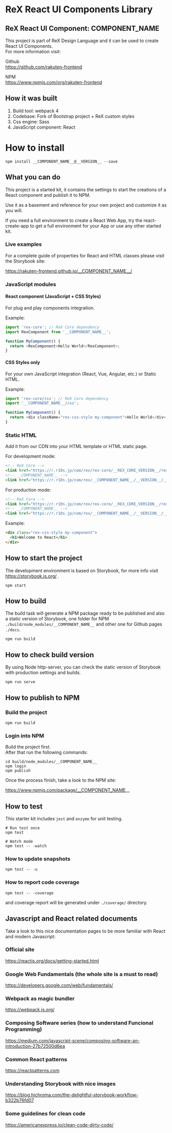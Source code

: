 # ReX React UI Components Library
## ReX React UI Component: __COMPONENT_NAME__

This project is part of ReX Design Language and it can be used to create React UI Components.   
For more information visit:   

Github  
https://github.com/rakuten-frontend

NPM  
https://www.npmjs.com/org/rakuten-frontend

## How it was built 

1. Build tool: webpack 4
1. Codebase: Fork of Bootstrap project + ReX custom styles
1. Css engine: Sass
1. JavaScript component: React

# How to install

```
npm install __COMPONENT_NAME__@__VERSION__ --save
```

## What you can do

This project is a started kit, it contains the settings to start the creations of a React component and publish it to NPM.   

Use it as a basement and reference for your own project and customize it as you will.  

If you need a full environment to create a React Web App, try the react-create-app to get a full environment for your App or use any other started kit.

### Live examples

For a complete guide of properties for React and HTML classes please visit the Storybook site:  

https://rakuten-frontend.github.io/__COMPONENT_NAME__/

### JavaScript modules

#### React component (JavaScript + CSS Styles)

For plug and play components integration.   

Example: 

```js
import 'rex-core'; // ReX Core dependency
import RexComponent from '__COMPONENT_NAME__';

function MyComponent() {
  return <RexComponent>Hello World</RexComponent>;
}
```

#### CSS Styles only

For your own JavaScript integration (React, Vue, Angular, etc.) or Static HTML.

Example: 

```js
import 'rex-core/css'; // ReX Core dependency
import '__COMPONENT_NAME__/css';

function MyComponent() {
  return <div className="rex-css-style my-component">Hello World</div>;
}
```

### Static HTML

Add it from our CDN into your HTML template or HTML static page.

For development mode:

```markdown
<!-- ReX Core -->
<link href="https://r.r10s.jp/com/rex/rex-core/__REX_CORE_VERSION__/rex-core.development.css" rel="stylesheet">
<!-- __COMPONENT_NAME__ -->
<link href="https://r.r10s.jp/com/rex/__COMPONENT_NAME__/__VERSION__/__COMPONENT_NAME__.development.css" rel="stylesheet">
```

For production mode:

```markdown
<!-- ReX Core -->
<link href="https://r.r10s.jp/com/rex/rex-core/__REX_CORE_VERSION__/rex-core.production.min.css" rel="stylesheet">
<!-- __COMPONENT_NAME__ -->
<link href="https://r.r10s.jp/com/rex/__COMPONENT_NAME__/__VERSION__/__COMPONENT_NAME__.production.min.css" rel="stylesheet">
```

Example: 

```markdown
<div class="rex-css-style my-component">
  <h1>Welcome to React</h1>
</div>
```

## How to start the project

The development environment is based on Storybook, for more info visit https://storybook.js.org/ .   

```
npm start
```

## How to build

The build task will generate a NPM package ready to be published and also a static version of Storybook, one folder for NPM `./build/node_modules/__COMPONENT_NAME__` and other one for Github pages `./docs`.   

```
npm run build
```

## How to check build version

By using Node http-server, you can check the static version of Storybook with production settings and builds.

```
npm run serve
```

## How to publish to NPM
### Build the project

```
npm run build
```

### Login into NPM

Build the project first.  
After that run the following commands:

```
cd build/node_modules/__COMPONENT_NAME__
npm login
npm publish
```

Once the process finish, take a look to the NPM site:   

https://www.npmjs.com/package/__COMPONENT_NAME__

## How to test

This starter kit includes `jest` and `enzyme` for unit testing.

```
# Run test once
npm test

# Watch mode
npm test -- -watch
```

### How to update snapshots

```
npm test -- -u
```

### How to report code coverage

```
npm test -- -coverage
```

and coverage report will be generated under `./coverage/` directory.

## Javascript and React related documents

Take a look to this nice documentation pages to be more familiar with React and modern Javascript:

### Official site
https://reactjs.org/docs/getting-started.html   

### Google Web Fundamentals (the whole site is a must to read)
https://developers.google.com/web/fundamentals/

### Webpack as magic bundler
https://webpack.js.org/

### Composing Software series (how to understand Funcional Programming)
https://medium.com/javascript-scene/composing-software-an-introduction-27b72500d6ea   

### Common React patterns
https://reactpatterns.com   

### Understanding Storybook with nice images
https://blog.hichroma.com/the-delightful-storybook-workflow-b322b76fd07   

### Some guidelines for clean code
https://americanexpress.io/clean-code-dirty-code/

